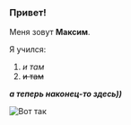 ### Привет!

Меня зовут __Максим__. 

Я учился: 
1. _и там_ 
2. ~~и там~~ 

***а теперь наконец-то здесь))***


![Вот так](https://sun9-50.userapi.com/impf/cEbNSJnS2JToD_C9uAED8BVFO_7_GMA-desPdw/ZUcMnIPiwV0.jpg?size=1280x960&quality=96&sign=caab4c42cb72edf6381638419e3e7c05&type=album) 